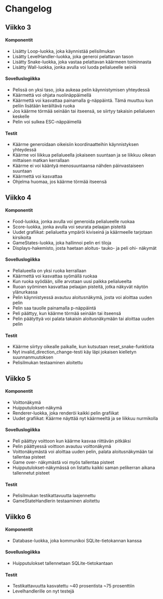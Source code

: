 # Changelog

## Viikko 3
#### Komponentit
- Lisätty Loop-luokka, joka käynnistää pelisilmukan
- Lisätty LevelHandler-luokka, joka generoi pelattavan tason
- Lisätty Snake-luokka, joka vastaa pelattavan käärmeen toiminnasta
- Lisätty Wall-luokka, jonka avulla voi luoda pelialueelle seiniä

#### Sovelluslogiikka
- Pelissä on yksi taso, joka aukeaa pelin käynnistymisen yhteydessä
- Käärmettä voi ohjata nuolinäppäimellä
- Käärmettä voi kasvattaa painamalla g-näppäintä. Tämä muuttuu kun peliin lisätään keräiltävä ruoka
- Jos käärme törmää seinään tai itseensä, se siirtyy takaisin pelialueen keskelle
- Pelin voi sulkea ESC-näppäimellä

#### Testit
- Käärme generoidaan oikeisiin koordinaatteihin käynnistyksen yhteydessä
- Käärme voi liikkua pelialueella jokaiseen suuntaan ja se liikkuu oikean mittaisen matkan kerrallaan
- Käärme ei voi kääntyä menosuuntaansa nähden päinvastaiseen suuntaan
- Käärmettä voi kasvattaa
- Ohjelma huomaa, jos käärme törmää itseensä

## Viikko 4
#### Komponentit
- Food-luokka, jonka avulla voi generoida pelialueelle ruokaa
- Score-luokka, jonka avulla voi seurata pelaajan pisteitä
- Uudet grafiikat: pelialuetta ympäröi kiviseinä ja käärmeelle tarjotaan kirsikoita
- GameStates-luokka, joka hallinnoi pelin eri tiloja
- Displays-hakemisto, josta haetaan aloitus- tauko- ja peli ohi- näkymät

#### Sovelluslogiikka
- Pelialueella on yksi ruoka kerrallaan
- Käärmettä voi kasvattaa syömällä ruokaa
- Kun ruoka syödään, sille arvotaan uusi paikka pelialueelta
- Ruoan syöminen kasvattaa pelaajan pisteitä, jotka näkyvät näytön ylänurkassa
- Pelin käynnistyessä avautuu aloitusnäkymä, josta voi aloittaa uuden pelin
- Pelin saa tauolle painamalla p-näppäintä
- Peli päättyy, kun käärme törmää seinään tai itseensä
- Pelin päätyttyä voi palata takaisin aloitusnäkymään tai aloittaa uuden pelin

#### Testit
- Käärme siirtyy oikealle paikalle, kun kutsutaan reset_snake-funktiota
- Nyt invalid_direction_change-testi käy läpi jokaisen kielletyn suunnanmuutoksen
- Pelisilmukan testaaminen aloitettu

## Viikko 5
#### Komponentit
- Voittonäkymä
- Huipputulokset-näkymä
- Renderer-luokka, joka renderöi kaikki pelin grafiikat
- Uudet grafiikat: Käärme näyttää nyt käärmeeltä ja se liikkuu nurmikolla

#### Sovelluslogiikka
- Peli päättyy voittoon kun käärme kasvaa riittävän pitkäksi
- Pelin päättyessä voittoon avautuu voittonäkymä
- Voittonäkymästä voi aloittaa uuden pelin, palata aloitusnäkymään tai tallentaa pisteet
- Game over- näkymästä voi myös tallentaa pisteet
- Huipputulokset-näkymässä on listattu kaikki saman pelikerran aikana tallennetut pisteet

#### Testit
- Pelisilmukan testikattavuutta laajennettu
- GameStateHandlerin testaaminen aloitettu

## Viikko 6
#### Komponentit
- Database-luokka, joka kommunikoi SQLite-tietokannan kanssa

#### Sovelluslogiikka
- Huipputulokset tallennetaan SQLite-tietokantaan

#### Testit
- Testikattavuutta kasvatettu ~40 prosentista ~75 prosenttiin
- Levelhandlerille on nyt testejä
